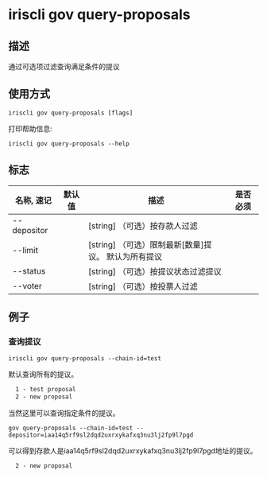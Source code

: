 # iriscli gov query-proposals

## 描述

通过可选项过滤查询满足条件的提议

## 使用方式

```
iriscli gov query-proposals [flags]
```
打印帮助信息:

```
iriscli gov query-proposals --help
```
## 标志

| 名称, 速记       | 默认值                      | 描述                                                                                                                                                 | 是否必须  |
| --------------- | -------------------------- | ---------------------------------------------------------------------------------------------------------------------------------------------------- | -------- |
| --depositor     |                            | [string] （可选）按存款人过滤                                                                                    |          |
| --limit         |                            | [string] （可选）限制最新[数量]提议。 默认为所有提议                                                                    |          |
| --status        |                            | [string] （可选）按提议状态过滤提议                                                                                                        |          |
| --voter         |                            | [string] （可选）按投票人过滤                                                                                            |          |

## 例子

### 查询提议

```shell
iriscli gov query-proposals --chain-id=test
```

默认查询所有的提议。

```txt
  1 - test proposal
  2 - new proposal
```

当然这里可以查询指定条件的提议。

```shell
gov query-proposals --chain-id=test --depositor=iaa14q5rf9sl2dqd2uxrxykafxq3nu3lj2fp9l7pgd
```

可以得到存款人是iaa14q5rf9sl2dqd2uxrxykafxq3nu3lj2fp9l7pgd地址的提议。
```txt
  2 - new proposal
```
